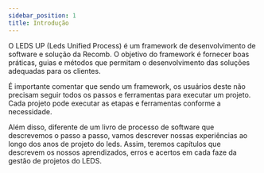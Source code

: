 ```yaml
---
sidebar_position: 1
title: Introdução
---
```


O LEDS UP (Leds Unified Process) é um framework de desenvolvimento de software e solução da Recomb. O objetivo do framework é fornecer boas práticas, guias e métodos que permitam o desenvolvimento das soluções adequadas para os clientes. 

É importante comentar que sendo um framework, os usuários deste não precisam seguir todos os passos e ferramentas para executar um projeto. Cada projeto pode executar as etapas e ferramentas conforme a necessidade.

Além disso, diferente de um livro de processo de software que descrevemos o passo a passo, vamos descrever nossas experiências ao longo dos anos de projeto do leds. Assim, teremos capítulos que descrevem os nossos aprendizados, erros e acertos em cada faze da gestão de projetos do LEDS. 
